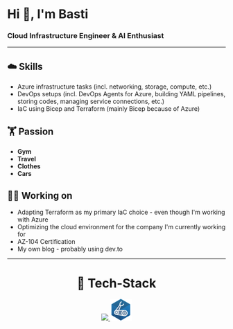 # Hi 👋, I'm Basti

### Cloud Infrastructure Engineer & AI Enthusiast
---

## ☁️ Skills
- Azure infrastructure tasks (incl. networking, storage, compute, etc.)
- DevOps setups (incl. DevOps Agents for Azure, building YAML pipelines, storing codes, managing service connections, etc.)
- IaC using Bicep and Terraform (mainly Bicep because of Azure)


## 🏋️ Passion
- **Gym**
- **Travel**
- **Clothes**
- **Cars**

## 🧑‍💻 Working on
- Adapting Terraform as my primary IaC choice - even though I'm working with Azure
- Optimizing the cloud environment for the company I'm currently working for
- AZ-104 Certification
- My own blog - probably using dev.to
---

<div align="center">

# 📡 Tech-Stack

  <a href="https://skillicons.dev">
    <img src="https://skillicons.dev/icons?i=azure,terraform,devto&perline=3" />
  </a>
  <a href="https://github.com/Azure/bicep" target="_blank" rel="noreferrer"> <img src="https://github.com/Azure/bicep/blob/main/docs/images/BicepLogoImage.png?raw=true" alt="azure" width="50" height="50"    </a>
  
</div>
